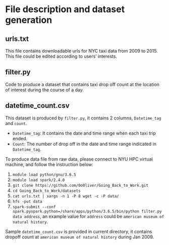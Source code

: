 # File description and dataset generation

## urls.txt
This file contains downloadable urls for NYC taxi data from 2009 to 2015. This file could be edited according to users’ interests. 

## filter.py
Code to produce a dataset that contains taxi drop off count at the location of interest during the course of a day. 

## datetime_count.csv
This dataset is produced by ```filter.py```, it contains 2 columns, ```Datetime_tag``` and ```count```. 
* ```Datetime_tag```: It contains the date and time range when each taxi trip ended. 
* ```Count```: The number of drop off in the date and time range indicated in ```Datetime_tag```.

To produce data file from raw data, please connect to NYU HPC virtual machine, and follow the instruction below:
1. ```module load python/gnu/3.6.5```
2. ```module load spark/2.4.0```
3. ```git clone https://github.com/0o0liver/Going_Back_to_Work.git```
4. ```cd Going_Back_to_Work/datasets```
5. ```cat urls.txt | xargs -n 1 -P 8 wget -c -P data/```
6. ```hfs -put data```
7. ```spark-submit --conf spark.pyspark.python=/share/apps/python/3.6.5/bin/python filter.py data address```, an example value for ```address``` could be ```american museum of natural history```.

Sample ```datetime_count.csv``` is provided in current directory, it contains dropoff count at ```american museum of natural history``` during Jan 2009.
